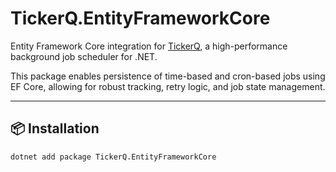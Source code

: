 # TickerQ.EntityFrameworkCore

Entity Framework Core integration for [TickerQ](https://github.com/arcenox/TickerQ), a high-performance background job scheduler for .NET.

This package enables persistence of time-based and cron-based jobs using EF Core, allowing for robust tracking, retry logic, and job state management.

---

## 📦 Installation

```bash
dotnet add package TickerQ.EntityFrameworkCore